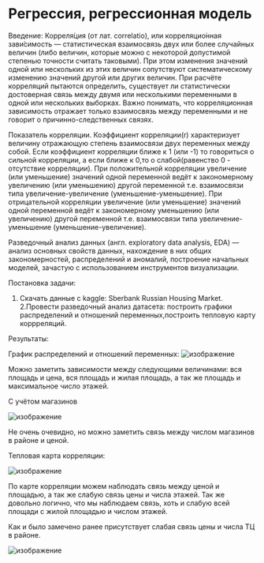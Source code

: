 # Регрессия, регрессионная модель

Введение:
Корреля́ция (от лат. correlatio), или корреляцио́нная зави́симость — статистическая взаимосвязь двух или более случайных величин 
(либо величин, которые можно с некоторой допустимой степенью точности считать таковыми). При этом изменения значений одной или нескольких 
из этих величин сопутствуют систематическому изменению значений другой или других величин.
При расчёте корреляций пытаются определить, существует ли статистически достоверная связь между двумя или несколькими переменными в одной или нескольких выборках.
Важно понимать, что корреляционная зависимость отражает только взаимосвязь между переменными и не говорит о причинно-следственных связях.

Показатель корреляции. Коэффициент корреляции(r) характеризует величину отражающую степень взаимосвязи двух переменных между собой.
Если коэффициент корреляции ближе к 1 (или -1) то говориться о сильной корреляции, а если ближе к 0,то о слабой(равенство 0 - отсутствие корреляции). 
При положительной корреляции увеличение (или уменьшение) значений одной переменной ведёт к закономерному увеличению (или уменьшению) другой переменной 
т.е. взаимосвязи типа увеличение-увеличение (уменьшение-уменьшение).
При отрицательной корреляции увеличение (или уменьшение) значений одной переменной ведёт к закономерному уменьшению (или увеличению) другой переменной 
т.е. взаимосвязи типа увеличение-уменьшение (уменьшение-увеличение).

Разведочный анализ данных (англ. exploratory data analysis, EDA) — анализ основных свойств данных, нахождение в них общих закономерностей, 
распределений и аномалий, построение начальных моделей, зачастую с использованием инструментов визуализации.

Постановка задачи:
1. Скачать данные с kaggle: Sberbank Russian Housing Market.
2.Провести разведочный анализ датасета: построить графики распределений и отношений переменных,построить тепловую карту коррреляций.

Результаты:

График распределений и отношений переменных:
![изображение](https://user-images.githubusercontent.com/46747544/152304086-845ae6a4-929d-4536-8a3f-b4fb6f8fc6b2.png)


Можно заметить зависимости между следующими величинами: вся площадь и цена, вся площадь и жилая площадь,
а так же площадь и максимальное число этажей.

С учётом магазинов

![изображение](https://user-images.githubusercontent.com/46747544/152304108-21ddc9cf-41ac-45d9-9131-e0c049a916fc.png)

Не очень очевидно, но можно заметить связь между числом магазинов в районе и ценой.

Тепловая карта корреляции:

![изображение](https://user-images.githubusercontent.com/46747544/152304128-988d6abb-11a4-48aa-80c9-b833f6b62400.png)

По карте корреляции можем наблюдать связь между ценой и площадью, а так же слабую связь цены и числа этажей.
Так же довольно логично, что мы наблюдаем связь, хоть и слабую всей площади с жилой площадью и числом этажей.

Как и было замечено ранее присутствует слабая связь цены и числа ТЦ в районе. 

![изображение](https://user-images.githubusercontent.com/46747544/152304162-0bb843ec-67b9-4640-bd5f-7075a33777b5.png)
